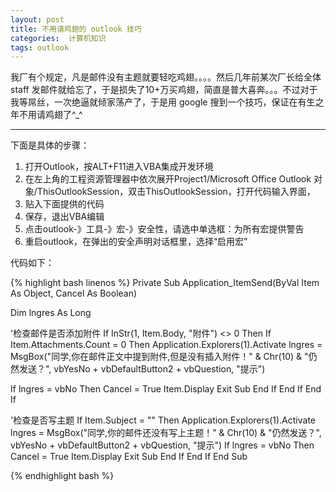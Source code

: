 ```yaml
---
layout: post
title: 不用请鸡翅的 outlook 技巧
categories:  计算机知识
tags: outlook
---
```


我厂有个规定，凡是邮件没有主题就要轻吃鸡翅。。。。然后几年前某次厂长给全体 staff 发邮件就给忘了，于是损失了10+万买鸡翅，简直是普大喜奔。。。不过对于我等屌丝，一次绝逼就倾家荡产了，于是用 google 搜到一个技巧，保证在有生之年不用请鸡翅了^_^

---

下面是具体的步骤：

1. 打开Outlook，按ALT+F11进入VBA集成开发环境
2. 在左上角的工程资源管理器中依次展开Project1/Microsoft Office Outlook 对象/ThisOutlookSession，双击ThisOutlookSession，打开代码输入界面，
3. 贴入下面提供的代码
4. 保存，退出VBA编辑
5. 点击outlook-》工具-》宏-》安全性，请选中单选框：为所有宏提供警告
6. 重启outlook，在弹出的安全声明对话框里，选择“启用宏”

代码如下：

{% highlight bash linenos %}
Private Sub Application_ItemSend(ByVal Item As Object, Cancel As Boolean)

  Dim lngres As Long

  '检查邮件是否添加附件
  If InStr(1, Item.Body, "附件") <> 0 Then
  If Item.Attachments.Count = 0 Then
  Application.Explorers(1).Activate
  lngres = MsgBox("同学,你在邮件正文中提到附件,但是没有插入附件！" & Chr(10) & "仍然发送？", vbYesNo + vbDefaultButton2 + vbQuestion, "提示")

  If lngres = vbNo Then
  Cancel = True
  Item.Display
  Exit Sub
  End If
  End If
  End If

  '检查是否写主题
  If Item.Subject = "" Then
  Application.Explorers(1).Activate
  lngres = MsgBox("同学,你的邮件还没有写上主题！" & Chr(10) & "仍然发送？", vbYesNo + vbDefaultButton2 + vbQuestion, "提示")
  If lngres = vbNo Then
  Cancel = True
  Item.Display
  Exit Sub
  End If
  End If
  End Sub

{% endhighlight bash %}
